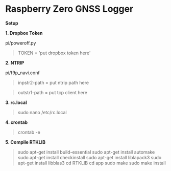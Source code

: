 # Raspberry Zero GNSS Logger

**Setup**

**1. Dropbox Token**

pi/poweroff.py

>TOKEN = 'put dropbox token here'

**2. NTRIP**

pi/f9p_navi.conf

>inpstr2-path = put ntrip path here

>outstr1-path = put tcp client here

**3. rc.local**

>sudo nano /etc/rc.local

**4. crontab**

>crontab -e

**5. Compile RTKLIB**

>sudo apt-get install build-essential
>sudo apt-get install automake
>sudo apt-get install checkinstall
>sudo apt-get install liblapack3
>sudo apt-get install libblas3
>cd RTKLIB
>cd app
>sudo make
>sudo make install